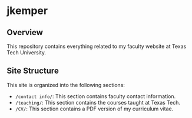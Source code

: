 # jkemper

## Overview
This repository contains everything related to my faculty website at Texas Tech University.

## Site Structure
This site is organized into the following  sections:

- `/contact info/`: This section contains faculty contact information.
- `/teaching/`: This section contains the courses taught at Texas Tech.
-  `/CV/`: This section contains a PDF version of my curriculum vitae. 

